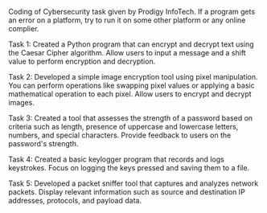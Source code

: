 Coding of Cybersecurity task given by Prodigy InfoTech. If a program gets an error on a platform, try to run it on some other platform or any online complier.

Task 1: Created a Python program that can encrypt and decrypt text using the Caesar Cipher algorithm. Allow users to input a message and a shift value to perform encryption and decryption.

Task 2: Developed a simple image encryption tool using pixel manipulation. You can perform operations like swapping pixel values or applying a basic mathematical operation to each pixel.
Allow users to encrypt and decrypt images.

Task 3: Created a tool that assesses the strength of a password based on criteria such as length, presence of uppercase and lowercase letters, numbers, and special characters. 
Provide feedback to users on the password's strength.

Task 4: Created a basic keylogger program that records and logs keystrokes. Focus on logging the keys pressed and saving them to a file. 

Task 5: Developed a packet sniffer tool that captures and analyzes network packets. Display relevant information such as source and destination IP addresses, protocols, and payload data.
